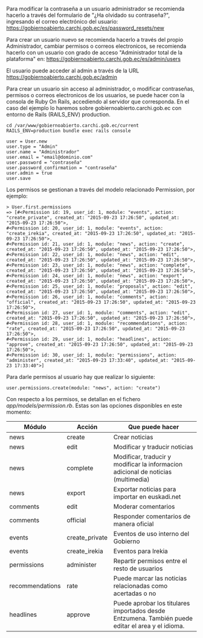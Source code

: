 Para modificar la contraseña a un usuario administrador se recomienda hacerlo a través del formulario de "¿Ha olvidado su contraseña?", ingresando el correo electrónico del usuario: https://gobiernoabierto.carchi.gob.ec/es/password_resets/new

Para crear un usuario nuevo se recomienda hacerlo a través del propio Administrador, cambiar permisos o correos electronicos, se recomienda hacerlo con un usuario con grado de acceso "Administrador total de la plataforma" en: https://gobiernoabierto.carchi.gob.ec/es/admin/users

El usuario puede acceder al admin a través de la URL https://gobiernoabierto.carchi.gob.ec/admin

Para crear un usuario sin acceso al administrador, o modificar contraseñas, permisos o correos electronicos de los usuarios, se puede hacer con la consola de Ruby On Rails, accediendo al servidor que corresponda. 
En el caso del ejemplo lo haremos sobre gobiernoabierto.carchi.gob.ec con entorno de Rails (RAILS_ENV) production. 

```
cd /var/www/gobiernoabierto.carchi.gob.ec/current 
RAILS_ENV=production bundle exec rails console

user = User.new 
user.type = "Admin"
user.name = "Administrador"
user.email = "email@dominio.com"
user.password = "contraseña"
user.password_confirmation = "contraseña"
user.admin = true
user.save
```

Los permisos se gestionan a través del modelo relacionado Permission, por ejemplo:

```
> User.first.permissions
=> [#<Permission id: 19, user_id: 1, module: "events", action: "create_private", created_at: "2015-09-23 17:26:50", updated_at: "2015-09-23 17:26:50">,
#<Permission id: 20, user_id: 1, module: "events", action: "create_irekia", created_at: "2015-09-23 17:26:50", updated_at: "2015-09-23 17:26:50">,
#<Permission id: 21, user_id: 1, module: "news", action: "create", created_at: "2015-09-23 17:26:50", updated_at: "2015-09-23 17:26:50">,
#<Permission id: 22, user_id: 1, module: "news", action: "edit", created_at: "2015-09-23 17:26:50", updated_at: "2015-09-23 17:26:50">,
#<Permission id: 23, user_id: 1, module: "news", action: "complete", created_at: "2015-09-23 17:26:50", updated_at: "2015-09-23 17:26:50">,
#<Permission id: 24, user_id: 1, module: "news", action: "export", created_at: "2015-09-23 17:26:50", updated_at: "2015-09-23 17:26:50">,
#<Permission id: 25, user_id: 1, module: "proposals", action: "edit", created_at: "2015-09-23 17:26:50", updated_at: "2015-09-23 17:26:50">,
#<Permission id: 26, user_id: 1, module: "comments", action: "official", created_at: "2015-09-23 17:26:50", updated_at: "2015-09-23 17:26:50">,
#<Permission id: 27, user_id: 1, module: "comments", action: "edit", created_at: "2015-09-23 17:26:50", updated_at: "2015-09-23 17:26:50">,
#<Permission id: 28, user_id: 1, module: "recommendations", action: "rate", created_at: "2015-09-23 17:26:50", updated_at: "2015-09-23 17:26:50">,
#<Permission id: 29, user_id: 1, module: "headlines", action: "approve", created_at: "2015-09-23 17:26:50", updated_at: "2015-09-23 17:26:50">,
#<Permission id: 30, user_id: 1, module: "permissions", action: "administer", created_at: "2015-09-23 17:33:40", updated_at: "2015-09-23 17:33:40">]
```

Para darle permisos al usuario hay que realizar lo siguiente: 

```
user.permissions.create(module: "news", action: "create") 
```

Con respecto a los permisos, se detallan en el fichero *app/models/permission.rb*. Estas son las opciones disponibles en este momento:

  Módulo          |    Acción       | Que puede hacer
------------------|-----------------|-------------------------
  news            | create          | Crear noticias
  news            | edit            | Modificar y traducir noticias
  news            | complete        | Modificar, traducir y modificar la informacion adicional de noticias (multimedia)
  news            | export          | Exportar noticias para importar en euskadi.net
  comments        | edit            | Moderar comentarios
  comments        | official        | Responder comentarios de manera oficial
  events          | create_private  | Eventos de uso interno del Gobierno
  events          | create_irekia   | Eventos para Irekia
  permissions     | administer      | Repartir permisos entre el resto de usuarios
  recommendations | rate            | Puede marcar las noticias relacionadas como acertadas o no
  headlines       | approve         | Puede aprobar los titulares importados desde Entzumena. También puede editar el area y el idioma. 


